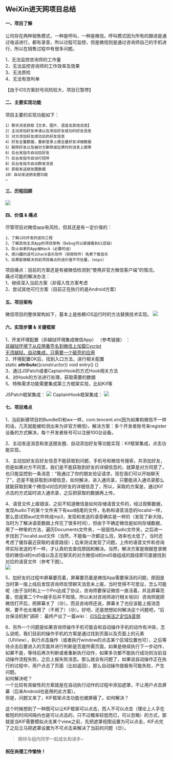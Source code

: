 ## WeiXin进天网项目总结#### 一、项目了解
公司存在两种销售模式，一种是呼叫，一种是微信。呼叫模式因为所有的跟进是通过电话进行，都有录音，所以过程可监控，但是微信则是通过咨询师自己的手机进行，所以在销售过程中有很多问题。
>
1、无法监控咨询师的工作量<br>
2、无法监控咨询师的工作效率及效果<br>
3、无法质检<br>
4、无法有效判单<br>

【由于iOS方案封号风险较大，项目已暂停】
#### 二、主要实现功能
项目主要的实现功能如下：

	1）聊天消息获取【文本、图片、语音及其他消息】
	2）主动添加好友申请以及添加好友成功时好友信息
	3）对方添加好友成功后的好友信息
	4）好友全量数据，重新登录上报全量好友详细数据
	5）删除好友以及被对方删除或拉黑时的消息上报等
	6）后台发指令自动加好友
	7）后台发指令自动打招呼
	8）后台发指令自动群发消息
	9）获取发送朋友圈数据
	10）自动发送朋友圈功能
	…


#### 三、历程回顾
![](http://172.16.117.224/ios-team/ios-team/raw/master/Wiki/zhangyuanke/icon/wx/history.jpg)


#### 四、价值 & 痛点
尽管项目对微信app有风险，但其还是有一定价值的：

	1、了解iOS开发的逆向工程
	2、了解其他主流App的项目架构（Debug可以直接看到Ui层级）
	3、防止自家的App被Hack（必要的话）
	4、感兴趣的话可以hack音乐软件（视频软件）免费下载音乐
	5、如果能够解决目前项目痛点的话价值不可估量，（oops）
项目痛点：目前的方案还是有被微信检测到“使用非官方微信客户端”的情况。<br>
        痛点可能的解决办法：<br>
        1、继续深入当前方案（非侵入性方案考虑<br>
        2、尝试其他可行方案（目前正在执行的是Android方案）
#### 五、项目架构
微信项目的整体架构如下，基本上是依赖iOS运行时的方法替换技术实现。
![](http://172.16.117.224/ios-team/ios-team/raw/master/Wiki/zhangyuanke/icon/wx/framework.jpg)


#### 六、实现步骤 & 关键框架
>
1、开发环境配置（非越狱环境集成微信App） （参考链接） ：<br>
[非越狱环境下从应用重签名到微信上加载Cycript](https://www.jianshu.com/p/262b9849fa10) <br>
[无须越狱、自动集成、只需要一个砸壳的应用](https://www.jianshu.com/p/61c2aca18f0b) <br>
2、环境配置OK后，找到入口方法，进行相关配置<br>
static __attribute__((constructor)) void entry() {} <br>
3、通过JSPatch或者CaptainHook的方式Hook相关方法 <br>
4、对Hook的方法进行处理，获取需要的数据<br>
5、特殊需求功能需要集成第三方框架实现，比如Kif等

JSPatch框架集成：
![](http://172.16.117.224/ios-team/ios-team/raw/master/Wiki/zhangyuanke/icon/wx/jspatch.jpg)
CaptainHook框架集成：
![](http://172.16.117.224/ios-team/ios-team/raw/master/Wiki/zhangyuanke/icon/wx/captaionhook.jpg)


#### 七、项目难点

1、当前新建项目的BundleID和wx一样，com.tencent.xin(因为如果和微信不一样的话，几天就能被检测出来为非官方微信)，解决方案：多个开发者账号来register设备的方式解决，每个开发者账号可以注册100台设备。<br>

2、主动发送消息和发送朋友圈、自动添加好友等功能实现：Kif框架集成，点击功能实现。<br>

3、主动加好友后好友信息不能获取到问题，手机号和微信号搜索，并添加好友，但是如果对方不同意，我们是不能获取到好友的详细信息的，就算是对方同意了，也只能监控到一条消息：“我通过了你的朋友验证请求，现在我们可以开始聊天了”，还是不能获取到详细信息，如何解决，进入通讯录，只要能进入通讯录那么就能获取到某个微信id对应的好友的详细信息了，所以，采取的方案是，通过Kif点击的方式延时进入通讯录，之后把获取的数据再上传。<br>

4、语音文件上报错误，之前不知道微信是如何存储语音文件的，经过观察数据，发现Audio下的某个文件夹下有aud结尾的文件，名称和语音消息的localid一样，那么尝试把aud文件转成mp3，发现和发送的语音确实是一样的（发现了新大陆，当时为了解决语音数据上传花了很多时间），但由于不确定微信是如何存储数据，用了一种笨的方法，遍历Documents文件夹，一层层找Audio文件夹，之后进一步找到了localid.aud文件（当然，不能每一次都这么找，效率也太低了，当时还考虑了缓存最近获取的语音路径）；后来测试发现了问题，上传的语音文件和咨询师实际发送的不一样，才认真的去查找原因和解决。当然，解决方案是根据登录微信的微信id的md5值以及正在聊天的对方微信id的md5值组成的路径即可直接找到对应的语音文件（参考下图）。<br>
![](http://172.16.117.224/ios-team/ios-team/raw/master/Wiki/zhangyuanke/icon/wx/doc.jpg)

5、加好友的过程中屏幕要亮着，屏幕要亮着是微信App需要保活的问题，原因是当时第一版上线后发现咨询师反馈聊天消息未上报，当时觉得不可思议，怎么可能呢（由于当时和上一个Pm达成了协议，咨询师要保证微信一直活着，并且屏幕亮着，但是第二个Pm接手后并不知情，所以未对咨询师进行相关培训）咨询师就把微信打开后，把屏幕关了（😢）。而且咨询师还说，屏幕关了也应该能上报消息啊，要不也太难用了（不用了）（😢）。好吧，还是想想如何解决这个问题吧，“后台保活机制”调研：
最终产出了一篇wiki：
[iOS后台保活之定位&音频](http://172.16.117.224/ios-team/ios-team/issues/19)

6、另外一个问题是如果咨询师操作手机可能会和自动操作手机的动作有冲突，怎么说呢，我们目前的操作手机的方案是通过找到页面以及页面上的元素（UIView），执行点击操作（或者执行window的点击某个区域位置也可），之后等待点击后要进入的页面并进行判断是否是所需页面，如果是继续执行下一步动作，如果不是，等待后再次判断或者重新执行动作，如果多次都不能执行成功则当前自动操作流程失败，之后上报失败消息。那么就会有问题了，如果说自动操作正在执行的过程中，用户点击了页面（比如返回），那么自动操作就极有可能失败，产生问题。<br>
如何解决呢？<br>
一个比较有突破性的方案就是在自动执行动作的过程中添加遮罩，不让用户点击屏幕（后来Android也是用的此方案）。<br>
但是，问题又来了，KIF框架点击功能也被屏蔽了。如何解决？

这个时候想到了一种既可以让KIF框架可以点击，而人不可以点击（理论上人手在极短的时间间隔内也是可以点击的，只不过概率较低而已，可以忽略）的方式，那就是当KIF需要模拟点击某个view之前，先把遮罩视图设置为可以点击，KIF点完了之后立马把遮罩设置为不可点击来解决了当前的问题（😊）。

>
>期待与组内同学一起成长和进步~

#### 祝在尚德工作愉快！
